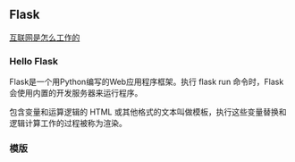 
## Flask

[互联网是怎么工作的](https://tutorial.djangogirls.org/zh/how_the_internet_works/)

### Hello Flask

Flask是一个用Python编写的Web应用程序框架。执行 flask run 命令时，Flask 会使用内置的开发服务器来运行程序。

包含变量和运算逻辑的 HTML 或其他格式的文本叫做模板，执行这些变量替换和逻辑计算工作的过程被称为渲染。

### 模版

